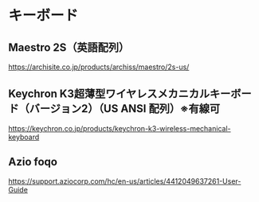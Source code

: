 # キーボード

## Maestro 2S（英語配列）

https://archisite.co.jp/products/archiss/maestro/2s-us/

## Keychron K3超薄型ワイヤレスメカニカルキーボード（バージョン2）（US ANSI 配列）※有線可

https://keychron.co.jp/products/keychron-k3-wireless-mechanical-keyboard

## Azio foqo

https://support.aziocorp.com/hc/en-us/articles/4412049637261-User-Guide
